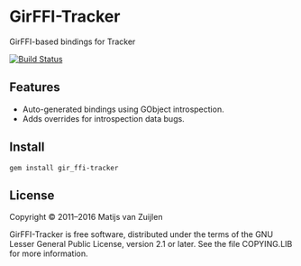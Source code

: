 # GirFFI-Tracker

GirFFI-based bindings for Tracker

[![Build Status](https://secure.travis-ci.org/mvz/gir_ffi-tracker.png)](http://travis-ci.org/mvz/gir-ffi-tracker)

## Features

* Auto-generated bindings using GObject introspection.
* Adds overrides for introspection data bugs.

## Install

    gem install gir_ffi-tracker

## License

Copyright &copy; 2011&ndash;2016 Matijs van Zuijlen

GirFFI-Tracker is free software, distributed under the terms of the GNU
Lesser General Public License, version 2.1 or later. See the file
COPYING.LIB for more information.
